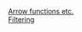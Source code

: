 [Arrow functions etc.](https://users.metropolia.fi/~mikaelea/Viikko3/Arrow%20functions%20ja%20muut/)\
[Filtering](https://users.metropolia.fi/~mikaelea/Viikko3/Filtering/)
